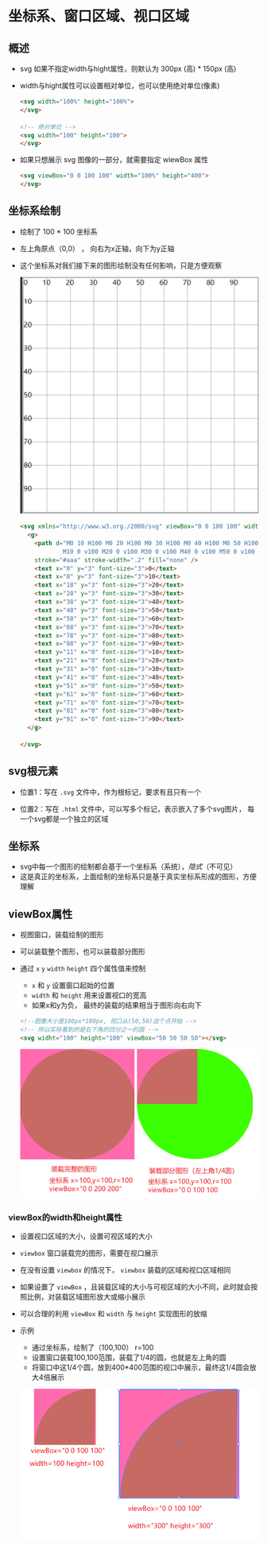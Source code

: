 # 坐标系、窗口区域、视口区域

## 概述

+ svg 如果不指定width与hight属性，则默认为 300px (高) * 150px (高)
+ width与hight属性可以设置相对单位，也可以使用绝对单位(像素)

  ```html
  <svg width="100%" height="100%">
  </svg>

  <!-- 绝对单位 -->
  <svg width="100" height="100">
  </svg>
  ```

+ 如果只想展示 svg 图像的一部分，就需要指定 wiewBox 属性

  ```html
  <svg viewBox="0 0 100 100" width="100%" height="400">
  </svg>
  ```

## 坐标系绘制

+ 绘制了 100 * 100 坐标系
+ 左上角原点（0,0） ， 向右为x正轴，向下为y正轴
+ 这个坐标系对我们接下来的图形绘制没有任何影响，只是方便观察

  ![alt text](images/坐标系.png)

  ```html
  <svg xmlns="http://www.w3.org./2000/svg" viewBox="0 0 100 100" width="100" height="100" style="border: #aaa solid">
    <g>
      <path d="M0 10 H100 M0 20 H100 M0 30 H100 M0 40 H100 M0 50 H100 M0 60 H100 M0 70 H100 M0 80 H100 M0 90 H100 M0 100 H100
              M10 0 v100 M20 0 v100 M30 0 v100 M40 0 v100 M50 0 v100 M60 0 v100 M70 0 v100 M80 0 v100 M90 0 v100 M100 0 v100"
      stroke="#aaa" stroke-width=".2" fill="none" />
      <text x="0" y="3" font-size="3">0</text>
      <text x="8" y="3" font-size="3">10</text>
      <text x="18" y="3" font-size="3">20</text>
      <text x="28" y="3" font-size="3">30</text>
      <text x="38" y="3" font-size="3">40</text>
      <text x="48" y="3" font-size="3">50</text>
      <text x="58" y="3" font-size="3">60</text>
      <text x="68" y="3" font-size="3">70</text>
      <text x="78" y="3" font-size="3">80</text>
      <text x="88" y="3" font-size="3">90</text>
      <text y="11" x="0" font-size="3">10</text>
      <text y="21" x="0" font-size="3">20</text>
      <text y="31" x="0" font-size="3">30</text>
      <text y="41" x="0" font-size="3">40</text>
      <text y="51" x="0" font-size="3">50</text>
      <text y="61" x="0" font-size="3">60</text>
      <text y="71" x="0" font-size="3">70</text>
      <text y="81" x="0" font-size="3">80</text>
      <text y="91" x="0" font-size="3">90</text>
    </g>

  </svg>
  ```

## svg根元素

+ 位置1：写在 `.svg` 文件中，作为根标记，要求有且只有一个

+ 位置2：写在 `.html` 文件中，可以写多个标记，表示嵌入了多个svg图片， 每一个svg都是一个独立的区域

## 坐标系

+ svg中每一个图形的绘制都会基于一个坐标系（系统），*隐式*（不可见）
+ 这是真正的坐标系，上面绘制的坐标系只是基于真实坐标系形成的图形，方便理解

## viewBox属性

+ 视图窗口，装载绘制的图形
+ 可以装载整个图形，也可以装载部分图形
+ 通过 `x` `y` `width` `height` 四个属性值来控制

  + `x` 和 `y` 设置窗口起始的位置
  + `width` 和 `height` 用来设置视口的宽高
  + 如果x和y为负， 最终的装载的结果相当于图形向右向下

  ```html
  <!--图像大小是100px*100px, 视口从(50,50)这个点开始 -->
  <!-- 所以实际看到的是右下角的四分之一的圆 -->
  <svg widht="100" height="100" viewBox="50 50 50 50"></svg>
  ```

  ![alt text](images/装载图形.png)

### viewBox的width和height属性

+ 设置视口区域的大小，设置可视区域的大小

+ `viewbox` 窗口装载完的图形，需要在视口展示

+ 在没有设置 `viewbox` 的情况下， `viewbox` 装载的区域和视口区域相同

+ 如果设置了 `viewBox` ，且装载区域的大小与可视区域的大小不同，此时就会按照比例，对装载区域图形放大或缩小展示

+ 可以合理的利用 `viewBox` 和 `width` 与 `height` 实现图形的放缩

+ 示例

  + 通过坐标系，绘制了（100,100） r=100
  + 设置窗口装载100,100范围，装载了1/4的圆，也就是左上角的圆
  + 将窗口中这1/4个圆，放到400*400范围的视口中展示，最终这1/4圆会放大4倍展示

  ![alt text](images/装载与视口.png)
